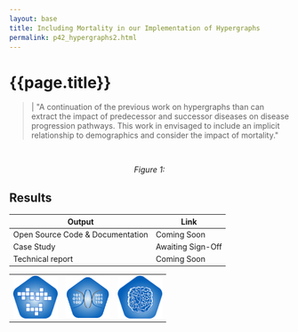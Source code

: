 ```yaml
---
layout: base
title: Including Mortality in our Implementation of Hypergraphs
permalink: p42_hypergraphs2.html
---
```


# {{page.title}}
> | "A continuation of the previous work on hypergraphs than can extract the impact of predecessor and successor diseases on disease progression pathways.  This work in envisaged to include an implicit relationship to demographics and consider the impact of mortality."   

<p align="center">
    <img src="assets/img/p42fig1.png" alt=""  width="800"/>
</p>
<p align="center">
    <em>Figure 1: </em>
</p>



## Results 



| Output | Link | 
| ---- | ---- |
| Open Source Code & Documentation | Coming Soon |
| Case Study | Awaiting Sign-Off |
| Technical report | Coming Soon |

||||
|:-|:-|:-|
|<img src="assets/img/simulation_badge_S.png" alt  width="80"/>|<img src="assets/img/Synthetic.png" alt  width="80"/>|<img src="assets/img/machine_learning_badge_S.png" alt  width="80"/>|

